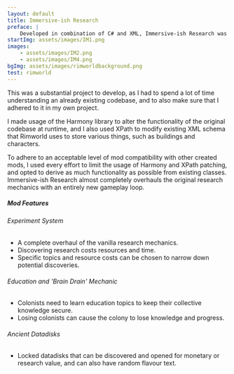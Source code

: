 ```yaml
---
layout: default
title: Immersive-ish Research
preface: |
    Developed in combination of C# and XML, Immersive-ish Research was designed as a complete overhaul of the original game's research mechanic, adding a new level of immersion and difficulty to the game. 
startImg: assets/images/IM1.png
images:
    - assets/images/IM2.png
    - assets/images/IM4.png
bgImg: assets/images/rimworldbackground.png
test: rimworld
---
```


This was a substantial project to develop, as I had to spend a lot of time understanding an already existing codebase, and to also make sure that I adhered to it in my own project. 

I made usage of the Harmony library to alter the functionality of the original codebase at runtime, and I also used XPath to modify existing XML schema that Rimworld uses to store various things, such as buildings and characters.

To adhere to an acceptable level of mod compatibility with other created mods, I used every effort to limit the usage of Harmony and XPath patching, and opted to derive as much functionality as possible from existing classes. Immersive-ish Research almost completely overhauls the original research mechanics with an entirely new gameplay loop.


##### Mod Features

###### Experiment System
* A complete overhaul of the vanilla research mechanics.
* Discovering research costs resources and time.
* Specific topics and resource costs can be chosen to narrow down potential discoveries.

###### Education and 'Brain Drain' Mechanic
* Colonists need to learn education topics to keep their collective knowledge secure.
* Losing colonists can cause the colony to lose knowledge and progress.

###### Ancient Datadisks
* Locked datadisks that can be discovered and opened for monetary or research value, and can also have random flavour text.